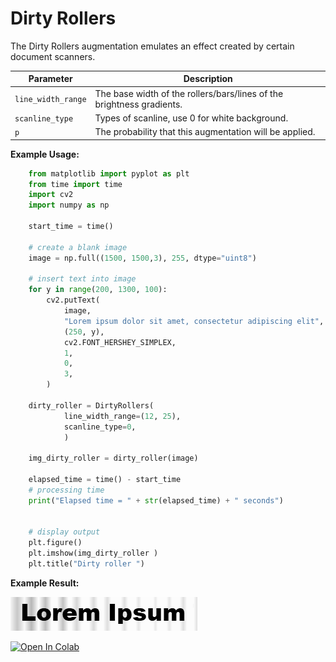 # Dirty Rollers

The Dirty Rollers augmentation emulates an effect created by certain document scanners.


| Parameter          | Description                                                           |
|--------------------|-----------------------------------------------------------------------|
| `line_width_range` | The base width of the rollers/bars/lines of the brightness gradients. |
| `scanline_type`    | Types of scanline, use 0 for white background.                        |
| `p`                | The probability that this augmentation will be applied.               |


**Example Usage:**
```python
    from matplotlib import pyplot as plt
    from time import time
    import cv2
    import numpy as np

    start_time = time()

    # create a blank image
    image = np.full((1500, 1500,3), 255, dtype="uint8")

    # insert text into image
    for y in range(200, 1300, 100):
        cv2.putText(
            image,
            "Lorem ipsum dolor sit amet, consectetur adipiscing elit",
            (250, y),
            cv2.FONT_HERSHEY_SIMPLEX,
            1,
            0,
            3,
        )

    dirty_roller = DirtyRollers(
            line_width_range=(12, 25),
            scanline_type=0,
            )

    img_dirty_roller = dirty_roller(image)

    elapsed_time = time() - start_time
    # processing time
    print("Elapsed time = " + str(elapsed_time) + " seconds")


    # display output
    plt.figure()
    plt.imshow(img_dirty_roller )
    plt.title("Dirty roller ")
```


**Example Result:**

![Ink Bleed no Blur](../../images/Augmentations/DirtyRollers.png)

[![Open In Colab](https://colab.research.google.com/assets/colab-badge.svg)](https://colab.research.google.com/drive/1G5z2_qRVIowcoRy3pQGiNLlWvQA0xwhS?usp=sharing)
